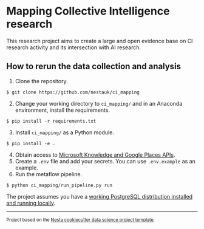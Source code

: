 Mapping Collective Intelligence research
==============================

This research project aims to create a large and open evidence base on CI research activity and its intersection with AI research.

## How to rerun the data collection and analysis
1. Clone the repository.
```
$ git clone https://github.com/nestauk/ci_mapping
```

2. Change your working directory to `ci_mapping/` and in an Anaconda environment, install the requirements.
```
$ pip install -r requirements.txt
```

3. Install `ci_mapping/` as a Python module.
```
$ pip install -e .
```

4. Obtain access to [Microsoft Knowledge and Google Places APIs]().
5. Create a `.env` file and add your secrets. You can use `.env.example` as an example.
6. Run the metaflow pipeline.
```
$ python ci_mapping/run_pipeline.py run
```

The project assumes you have a [working PostgreSQL distribution installed and running locally]().

--------

<p><small>Project based on the <a target="_blank" href="https://github.com/nestauk/cookiecutter-data-science-nesta">Nesta cookiecutter data science project template</a>.</small></p>
